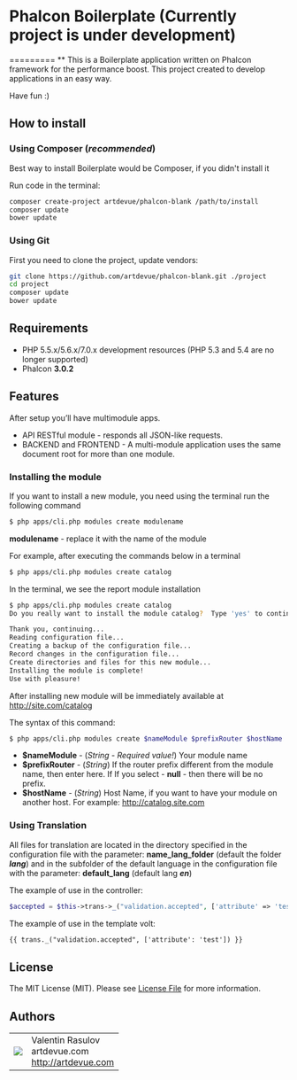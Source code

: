 # Phalcon Boilerplate (Currently project is under development)
=========
** This is a Boilerplate application written on Phalcon framework for the performance boost. This project created to develop applications in an easy way. 
   
   Have fun :) 

How to install
--------------

### Using Composer (*recommended*)

Best way to install Boilerplate would be Composer, if you didn't install it

Run code in the terminal:

```bash
composer create-project artdevue/phalcon-blank /path/to/install
composer update
bower update
```

### Using Git

First you need to clone the project, update vendors:

```bash
git clone https://github.com/artdevue/phalcon-blank.git ./project
cd project
composer update
bower update
```

Requirements
------------

* PHP 5.5.x/5.6.x/7.0.x development resources (PHP 5.3 and 5.4 are no longer supported)
* Phalcon **3.0.2**

Features
--------
After setup you’ll have multimodule apps.
* API RESTful module - responds all JSON-like requests.
* BACKEND and FRONTEND - A multi-module application uses the same document root for more than one module.

### Installing the module
If you want to install a new module, you need using the terminal run the following command
```bash
$ php apps/cli.php modules create modulename
```
**modulename** - replace it with the name of the module

For example, after executing the commands below in a terminal
```bash
$ php apps/cli.php modules create catalog
```
In the terminal, we see the report module installation
```bash
$ php apps/cli.php modules create catalog
Do you really want to install the module catalog?  Type 'yes' to continue: yes

Thank you, continuing...
Reading configuration file...
Creating a backup of the configuration file...
Record changes in the configuration file...
Create directories and files for this new module...
Installing the module is complete!
Use with pleasure!
```
After installing new module will be immediately available at http://site.com/catalog

The syntax of this command:
```bash
$ php apps/cli.php modules create $nameModule $prefixRouter $hostName
```
- **$nameModule** - (*String - Required value!*) Your module name
- **$prefixRouter** - (*String*) If the router prefix different from the module name, then enter here. If If you select - **null** - then there will be no prefix.
- **$hostName**     - (*String*) Host Name, if you want to have your module on another host. For example: http://catalog.site.com

### Using Translation
All files for translation are located in the directory specified in the configuration file with the parameter: **name_lang_folder** (default the folder **_lang_**) and in the subfolder of the default language in the configuration file with the parameter: **default_lang** (default lang **_en_**)

The example of use in the controller:
```php
$accepted = $this->trans->_("validation.accepted", ['attribute' => 'test']);
```
The example of use in the template volt:
```html
{{ trans._("validation.accepted", ['attribute': 'test']) }}
```

License
-------

The MIT License (MIT). Please see [License File](LICENSE) for more information.

Authors
-------
<table>
  <tr>
    <td><img src="http://www.gravatar.com/avatar/39ef1c740deff70b054c1d9ae8f86d02?s=60"></td><td valign="middle">Valentin Rasulov<br>artdevue.com<br><a href="http://artdevue.com">http://artdevue.com</a></td>
  </tr>
</table>